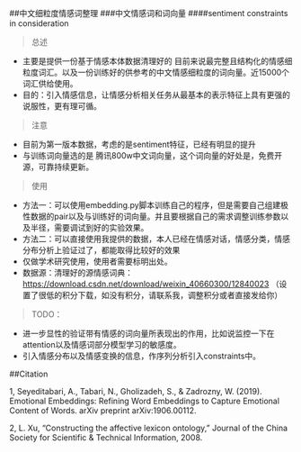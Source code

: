 ##中文细粒度情感词整理
###中文情感词和词向量
####sentiment constraints in consideration

> 总述

* 主要是提供一份基于情感本体数据清理好的 目前来说最完整且结构化的情感细粒度词汇。以及一份训练好的供参考的中文情感细粒度的词向量。近15000个词汇供给使用。
* 目的：引入情感信息，让情感分析相关任务从最基本的表示特征上具有更强的说服性，更有理可循。

> 注意

* 目前为第一版本数据，考虑的是sentiment特征，已经有明显的提升
* 与训练词向量选的是 腾讯800w中文词向量，这个词向量的好处是，免费开源，可靠持续更新。

> 使用

* 方法一：可以使用embedding.py脚本训练自己的程序，但是需要自己组建极性数据的pair以及与训练好的词向量。并且要根据自己的需求调整训练参数以及半径，需要调试到好的实验效果。
* 方法二：可以直接使用我提供的数据，本人已经在情感对话，情感分类，情感分布分析上验证过了，都能取得比较好的效果
* 仅做学术研究使用，使用者需要标明出处。
* 数据源：清理好的源情感词典：https://download.csdn.net/download/weixin_40660300/12840023 （设置了很低的积分下载，如没有积分，请联系我，调整积分或者直接发给你）


> TODO：

* 进一步显性的验证带有情感的词向量所表现出的作用，比如说监控一下在attention以及情感词部分模型学习的敏感度。
* 引入情感分布以及情感变换的信息，作序列分析引入constraints中。






##Citation

1, Seyeditabari, A., Tabari, N., Gholizadeh, S., & Zadrozny, W. (2019). Emotional Embeddings: Refining Word Embeddings to Capture Emotional Content of Words. arXiv preprint arXiv:1906.00112.

2, L. Xu, “Constructing the affective lexicon ontology,” Journal of the ChinaSociety for Scientific & Technical Information, 2008.
